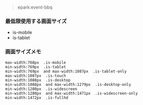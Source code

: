 > epark:event-bbq
### 最低限使用する画面サイズ
- is-mobile
- is-tablet

### 画面サイズメモ
```　
max-width:768px  .is-mobile
min-width:769px  .is-tablet
min-width:769px  and max-width:1087px  .is-tablet-only
max-width:1087px  .is-touch
min-width:1088px  .is-desktop
min-width:1088px  and max-width:1279px  .is-desktop-only
min-width:1280px  .is-widescreen
min-width:1280px  and max-width:1471px  .is-widescreen-only
min-width:1472px  .is-fullhd
```